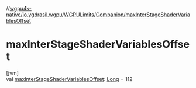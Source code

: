 //[wgpu4k-native](../../../../index.md)/[io.ygdrasil.wgpu](../../index.md)/[WGPULimits](../index.md)/[Companion](index.md)/[maxInterStageShaderVariablesOffset](max-inter-stage-shader-variables-offset.md)

# maxInterStageShaderVariablesOffset

[jvm]\
val [maxInterStageShaderVariablesOffset](max-inter-stage-shader-variables-offset.md): [Long](https://kotlinlang.org/api/core/kotlin-stdlib/kotlin/-long/index.html) = 112
